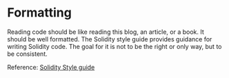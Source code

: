 # Formatting

Reading code should be like reading this blog, an article, or a book. It should be well formatted. The Solidity style guide provides guidance for writing Solidity code. The goal for it is not to be the right or only way, but to be consistent.

Reference: [Solidity Style guide](https://solidity.readthedocs.io/en/latest/style-guide.html)